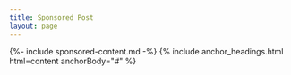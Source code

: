```yaml
---
title: Sponsored Post
layout: page
---
```


{%- include sponsored-content.md -%}
{% include anchor_headings.html html=content anchorBody="#" %}